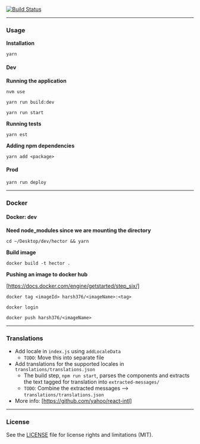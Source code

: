 [![Build Status](https://travis-ci.org/harsh376/Hector.svg?branch=master)](https://travis-ci.org/harsh376/Hector)

---

### Usage

**Installation**

`yarn`

#### Dev

**Running the application**

`nvm use`

`yarn run build:dev`

`yarn run start`

**Running tests**

`yarn est`

**Adding npm dependencies**

`yarn add <package>`

#### Prod

`yarn run deploy`

---

### Docker

#### Docker: dev

**Need node_modules since we are mounting the directory**

`cd ~/Desktop/dev/hector && yarn`

**Build image**

`docker build -t hector .`

**Pushing an image to docker hub**

[https://docs.docker.com/engine/getstarted/step_six/]

`docker tag <imageId> harsh376/<imageName>:<tag>`

`docker login`

`docker push harsh376/<imageName>`

---

### Translations

- Add locale in `index.js` using `addLocaleData`
  + `TODO`: Move this into separate file
- Add translations for the supported locales in `translations/translations.json`
  + The build step, `npm run start`, parses the components and extracts the text tagged for translation into `extracted-messages/`
  + `TODO`: Combine the extracted messages --> `translations/translations.json`
- More info: [https://github.com/yahoo/react-intl]

---

### License

See the [LICENSE](LICENSE.md) file for license rights and limitations (MIT).
